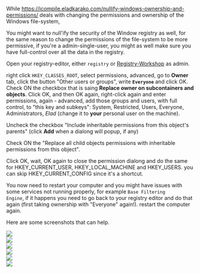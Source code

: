 While <a href="https://icompile.eladkarako.com/nullify-windows-ownership-and-permissions/">https://icompile.eladkarako.com/nullify-windows-ownership-and-permissions/</a> deals with changing the permissions and ownership of the Windows file-system, 

You might want to null'ify the security of the Window registry as well, 
for the same reason to change the permissions of the file-system to be more permissive, 
if you're a admin-single-user, you might as well make sure you have full-control over
all the data in the registry.

Open your registry-editor, either <code>registry</code> or <a href="http://www.torchsoft.com">Registry-Workshop</a> as admin.

right click <code>HKEY_CLASSES_ROOT</code>, select permissions, advanced, 
go to <strong>Owner</strong> tab, click the button "Other users or groups", 
write <strong><code>Everyone</code></strong> and click OK.
Check ON the checkbox that is saing <strong>Replace owner on subcontainers and objects</strong>.
Click OK, and then OK again, right-click again and enter permissions, 
again - advanced, add those groups and users, with full control, to "this key and subkeys":
System, Restricted, Users, Everyone, Administrators, <em>Elad</em> (change it to <strong>your</strong> personal user on the machine).

Uncheck the checkbox "Include inheritable permissions from this object's parents" (click <strong>Add</strong> when a dialong will popup, if any)

Check ON the "Replace all child objects permissions with inheritable permissions from this object".

Click OK, wait, OK again to close the permission dialong and do the same for HKEY_CURRENT_USER, HKEY_LOCAL_MACHINE and HKEY_USERS. you can skip HKEY_CURRENT_CONFIG since it's a shortcut.

You now need to restart your computer and you might have issues with some services not running properly, 
for example <code>Base Filtering Engine</code>, if it happens you need to go back to your registry editor and do that again (first taking ownership with "Everyone" again!). restart the computer again.

Here are some screenshots that can help.

<img src="https://icompile.eladkarako.com/_uploads/nullify_registry_permissions_1_registry.png" /> <br/>
<img src="https://icompile.eladkarako.com/_uploads/nullify_registry_permissions_2_right_click_permissions.png" /> <br/>
<img src="https://icompile.eladkarako.com/_uploads/nullify_registry_permissions_3_no_inherit_apply_all.png" /> <br/>
<img src="https://icompile.eladkarako.com/_uploads/nullify_registry_permissions_4_new_user_full_control_this_key_and_subkeys.png" /> <br/>
<img src="https://icompile.eladkarako.com/_uploads/nullify_registry_permissions_5_fix_existing_entries.png" /> <br/>
<img src="https://icompile.eladkarako.com/_uploads/nullify_registry_permissions_6_best_with_registryworkshop.png" /> <br/>
